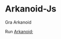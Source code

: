 # Arkanoid-Js

Gra Arkanoid

Run [Arkanoid](https://lukreaver.github.io/Js-Projects/Arkanoid-Js/index.html);